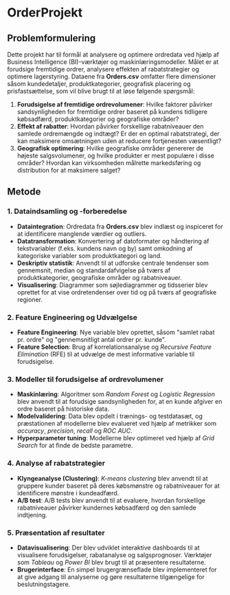 # OrderProjekt
## Problemformulering

Dette projekt har til formål at analysere og optimere ordredata ved hjælp af Business Intelligence (BI)-værktøjer og maskinlæringsmodeller. Målet er at forudsige fremtidige ordrer, analysere effekten af rabatstrategier og optimere lagerstyring. Dataene fra **Orders.csv** omfatter flere dimensioner såsom kundedetaljer, produktkategorier, geografisk placering og prisfastsættelse, som vil blive brugt til at løse følgende spørgsmål:

1. **Forudsigelse af fremtidige ordrevolumener**: Hvilke faktorer påvirker sandsynligheden for fremtidige ordrer baseret på kundens tidligere købsadfærd, produktkategorier og geografiske områder?
2. **Effekt af rabatter**: Hvordan påvirker forskellige rabatniveauer den samlede ordremængde og indtægt? Er der en optimal rabatstrategi, der kan maksimere omsætningen uden at reducere fortjenesten væsentligt?
3. **Geografisk optimering**: Hvilke geografiske områder genererer de højeste salgsvolumener, og hvilke produkter er mest populære i disse områder? Hvordan kan virksomheden målrette markedsføring og distribution for at maksimere salget?

## Metode

### 1. Dataindsamling og -forberedelse
- **Dataintegration**: Ordredata fra **Orders.csv** blev indlæst og inspiceret for at identificere manglende værdier og outliers.
- **Datatransformation**: Konvertering af datoformater og håndtering af tekstvariabler (f.eks. kundens navn og by) samt omkodning af kategoriske variabler som produktkategori og land.
- **Deskriptiv statistik**: Anvendt til at udforske centrale tendenser som gennemsnit, median og standardafvigelse på tværs af produktkategorier, geografiske områder og rabatniveauer.
- **Visualisering**: Diagrammer som søjlediagrammer og tidsserier blev oprettet for at vise ordretendenser over tid og på tværs af geografiske regioner.

### 2. Feature Engineering og Udvælgelse
- **Feature Engineering**: Nye variable blev oprettet, såsom "samlet rabat pr. ordre" og "gennemsnitligt antal ordrer pr. kunde".
- **Feature Selection**: Brug af korrelationsanalyse og *Recursive Feature Elimination* (RFE) til at udvælge de mest informative variable til forudsigelse.

### 3. Modeller til forudsigelse af ordrevolumener
- **Maskinlæring**: Algoritmer som *Random Forest* og *Logistic Regression* blev anvendt til at forudsige sandsynligheden for, at en kunde afgiver en ordre baseret på historiske data.
- **Modelvalidering**: Data blev opdelt i trænings- og testdatasæt, og præstationen af modellerne blev evalueret ved hjælp af metrikker som *accuracy*, *precision*, *recall* og *ROC AUC*.
- **Hyperparameter tuning**: Modellerne blev optimeret ved hjælp af *Grid Search* for at finde de bedste parametre.

### 4. Analyse af rabatstrategier
- **Klyngeanalyse (Clustering)**: *K-means clustering* blev anvendt til at gruppere kunder baseret på deres købsmønstre og rabatniveauer for at identificere mønstre i kundeadfærd.
- **A/B test**: A/B tests blev anvendt til at evaluere, hvordan forskellige rabatniveauer påvirker kundernes købsadfærd og den samlede indtjening.

### 5. Præsentation af resultater
- **Datavisualisering**: Der blev udviklet interaktive dashboards til at visualisere forudsigelser, rabatanalyse og salgsprognoser. Værktøjer som *Tableau* og *Power BI* blev brugt til at præsentere resultaterne.
- **Brugerinterface**: En simpel brugergrænseflade blev implementeret for at give adgang til analyserne og gøre resultaterne tilgængelige for beslutningstagere.
